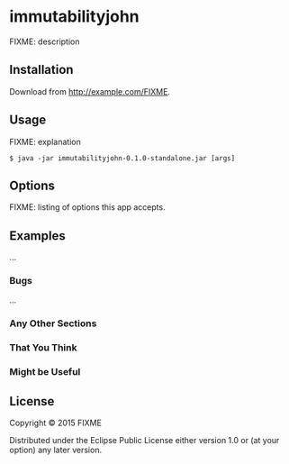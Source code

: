 # immutabilityjohn

FIXME: description

## Installation

Download from http://example.com/FIXME.

## Usage

FIXME: explanation

    $ java -jar immutabilityjohn-0.1.0-standalone.jar [args]

## Options

FIXME: listing of options this app accepts.

## Examples

...

### Bugs

...

### Any Other Sections
### That You Think
### Might be Useful

## License

Copyright © 2015 FIXME

Distributed under the Eclipse Public License either version 1.0 or (at
your option) any later version.
